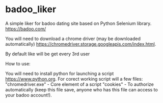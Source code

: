 # badoo_liker
A simple liker for badoo dating site based on Python Selenium library. https://badoo.com/

You will need to download a chrome driver (may be downloaded automatically) https://chromedriver.storage.googleapis.com/index.html.

By default like will be get every 3rd user


How to use:

You will need to install python for launching a script https://www.python.org.
For corect working script will a few files: 
"chromedriver.exe" - Core element of a script
"cookies" - To authorize automatically (keep this file save, anyone who has this file can access to your badoo account!).
